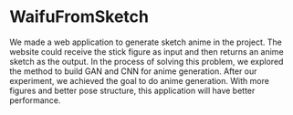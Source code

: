 # WaifuFromSketch
We made a web application to generate sketch anime in the project. The website could receive the stick figure as input and then returns an anime sketch as the output. In the process of solving this problem, we explored the method to build GAN and CNN for anime generation. After our experiment, we achieved the goal to do anime generation. With more figures and better pose structure, this application will have better performance. 
 
